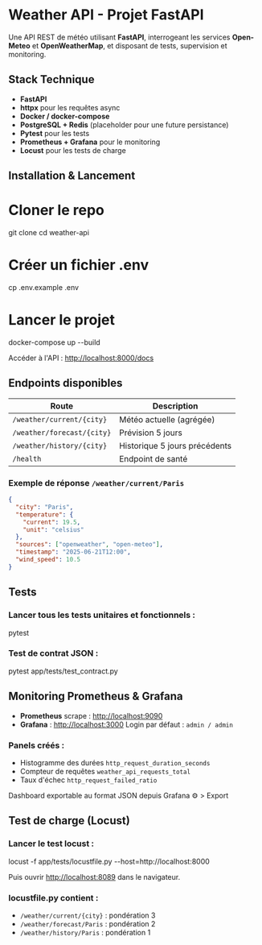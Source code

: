 # Weather API - Projet FastAPI 

Une API REST de météo utilisant **FastAPI**, interrogeant les services **Open-Meteo** et **OpenWeatherMap**, et disposant de tests, supervision et monitoring.



##  Stack Technique

* **FastAPI**
* **httpx** pour les requêtes async
* **Docker / docker-compose**
* **PostgreSQL + Redis** (placeholder pour une future persistance)
* **Pytest** pour les tests
* **Prometheus + Grafana** pour le monitoring
* **Locust** pour les tests de charge



##  Installation & Lancement

# Cloner le repo
git clone <url-du-repo>
cd weather-api

# Créer un fichier .env
cp .env.example .env

# Lancer le projet
docker-compose up --build


Accéder à l'API : [http://localhost:8000/docs](http://localhost:8000/docs)



##  Endpoints disponibles

| Route                      | Description                   |
| -------------------------- | ----------------------------- |
| `/weather/current/{city}`  | Météo actuelle (agrégée)      |
| `/weather/forecast/{city}` | Prévision 5 jours             |
| `/weather/history/{city}`  | Historique 5 jours précédents |
| `/health`                  | Endpoint de santé             |

### Exemple de réponse `/weather/current/Paris`

```json
{
  "city": "Paris",
  "temperature": {
    "current": 19.5,
    "unit": "celsius"
  },
  "sources": ["openweather", "open-meteo"],
  "timestamp": "2025-06-21T12:00",
  "wind_speed": 10.5
}
```



##  Tests

### Lancer tous les tests unitaires et fonctionnels :


pytest


### Test de contrat JSON :


pytest app/tests/test_contract.py



##  Monitoring Prometheus & Grafana

* **Prometheus** scrape : [http://localhost:9090](http://localhost:9090)
* **Grafana** : [http://localhost:3000](http://localhost:3000)
  Login par défaut : `admin / admin`

### Panels créés :

* Histogramme des durées `http_request_duration_seconds`
* Compteur de requêtes `weather_api_requests_total`
* Taux d'échec `http_request_failed_ratio`

Dashboard exportable au format JSON depuis Grafana ⚙️ > Export



##  Test de charge (Locust)

### Lancer le test locust :


locust -f app/tests/locustfile.py --host=http://localhost:8000


Puis ouvrir [http://localhost:8089](http://localhost:8089) dans le navigateur.

### locustfile.py contient :

* `/weather/current/{city}` : pondération 3
* `/weather/forecast/Paris` : pondération 2
* `/weather/history/Paris` : pondération 1


